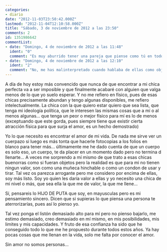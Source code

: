 ```yaml
---
categories:
- diario
date: "2012-11-03T23:50:42.000Z"
lastmod: "2012-11-04T12:10:58.000Z"
title: "Sábado, 3 de noviembre de 2012 a las 23:50"
comments: 2
id: 1351986642
commentList:
- date: "Domingo, 4 de noviembre de 2012 a las 11:48"
  ident: "0"
  comment: "Es muy aburrido tener una pareja que piense como tú en todos los temas, muchísimo.  \nYo no te veo arrogante, te veo un criajo inmaduro. Dices que son objetos y que tú les das valor, pero eso no es cierto. Son personas y tienen sentimientos. Me gustaría que encontrases a una chica que pensase como tú pero a la inversa y te lo hiciera a ti, a ver cómo te sentaba.  \nNo te confundas, entiendo que no las quieras como pareja pero de ahí a decir que son objetos hay un trecho.  \n  \nY para finalizar:  \n\"Muchos hombres creen que soy un concepto, o que quizás les complemento, o que voy a darles vida. Solo soy una mujer jodida que busca su propia paz de espíritu, no me asignes la tuya... \"  \n  \nNo se la asignes a ninguna mujer, es cosa tuya encontrar esa paz y ese valor propio."
- date: "Domingo, 4 de noviembre de 2012 a las 12:10"
  ident: "2"
  comment: "No, me has malinterpretado cuando hablaba de ellas como objetos. Por supuesto que tienen sentimientos y siempre procuro no herirlos, de hecho no soy machista y odio el machismo, suelo ser respetuoso con todo el mundo, me refería a que no tienen un valor para mi en el sentido de que yo no soy una persona materialista, es decir no le doy valor a los objetos por su estética o por tener más, pues aplico ese paralelismo por igual con las personas y por eso, de ahí que para mí sean simples objetos muchas de ellas, para mi no tienen ningún valor. Hablo de ellas como tal pero sin significado peyorativo, es solamente una simple comparación.  \n  \nRespecto a encontrar la paz interior, a eso me refiero, ya lo he probado todo o casi todo en esta vida. Encuentro placer en pequeños momentos tales como pasar un rato de charla y debate con los amigos, en una lectura, en comer, en el deporte, en aprender etc. Pero no termina de llenarme mi vida. A veces observo el mundo como si fuera yo un alien que viene de fuera, no me identifico con nada ni nadie, con ninguna moda, con ningun grupo o personas y cuando estoy con estas no me siento a gusto conmigo ni con ell@s..."
---
```


A día de hoy estoy más convencido que nunca de que encontrar a mi chica perfecta va a ser imposible y que finalmente acabaré con alguien que valga menos de lo que yo suelo esperar. Y no me refiero en físico, pues de esas chicas precisamente abundan y tengo algunas disponibles, me refiero intelectualmente. La chica con la que quiero estar quiero que sea lista, que tenga mi ideología política, que le interesen las mismas cosas que a mí o al menos algunas... que tenga un peor o mejor físico para mí es lo de menos (exceptuando que este gorda, pues siempre tiene que existir cierta atracción física para que surja el amor, es un hecho demostrado)  
  
Yo lo que necesito es encontrar el amor de mi vida. De nada me sirve ver un cuerpazo si luego es más tonta que hacerle fotocopias a los folios en blanco para tener más... últimamente me he dado cuenta de que un cuerpo es solo eso, un cuerpo, te da placer en un momento dado pero no termina d llenarte... A veces me sorprendo a mí mismo de que trato a esas chicas buenorras como si fueran objetos pero la realidad es que para mi no tienen ningun valor, son como una muñeca hinchable o como un condon de usar y tirar. Tal vez os parezca arrogante pero me considero por encima de ellas, soy más listo. Soy yo quien les daría valor a ellas y yo necesito una chica de mi nivel o más, que sea ella la que me de valor, la que me llene...  
  
Sí, pensareis lo HIJO DE PUTA que soy, en mayusculas pero es mi pensamiento sincero. Dicen que si supieras lo que piensa una persona te aterrorizarías, pues así lo pienso yo.  
  
Tal vez ponga el listón demasiado alto para mí pero no pienso bajarlo, me estimo demasiado, creo demasiado en mí mismo, en mis posibilidades, mis limites y mis capacidades. Y fruto de esa confianza ha sido que he conseguido todo lo que me he propuesto durante todos estos años. Ya hay pocas cosas que me llenan en la vida, solo me falta por conocer el amor.  
  
Sin amor no somos personas...